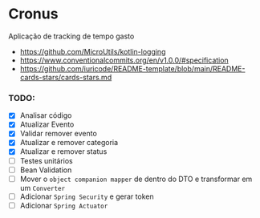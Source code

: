 # Cronus
Aplicação de tracking de tempo gasto

- https://github.com/MicroUtils/kotlin-logging
- https://www.conventionalcommits.org/en/v1.0.0/#specification
- https://github.com/iuricode/README-template/blob/main/README-cards-stars/cards-stars.md

### TODO:
- [x] Analisar código
- [X] Atualizar Evento
- [X] Validar remover evento
- [X] Atualizar e remover categoria
- [X] Atualizar e remover status
- [ ] Testes unitários
- [ ] Bean Validation
- [ ] Mover o `object companion mapper` de dentro do DTO e transformar em um `Converter`
- [ ] Adicionar `Spring Security` e gerar token
- [ ] Adicionar `Spring Actuator`
